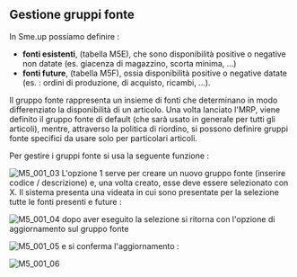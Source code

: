 ## Gestione gruppi fonte
In Sme.up possiamo definire : 

- __fonti esistenti__, (tabella M5E), che sono disponibilità positive o negative non datate (es. giacenza di magazzino, scorta minima, ...)
- __fonti future__, (tabella M5F), ossia disponibilità positive o negative datate (es. :  ordini di produzione, di acquisto, ricambi, ...).

Il gruppo fonte rappresenta un insieme di fonti che determinano in modo differenziato la disponibilità di un articolo. Una volta lanciato l'MRP, viene definito il gruppo fonte di default (che sarà usato in generale per tutti gli articoli), mentre, attraverso la politica di riordino, si possono definire gruppi fonte specifici da usare solo per particolari articoli.

Per gestire i gruppi fonte si usa la seguente funzione : 

![M5_001_03](http://doc.smeup.com/immagini/MBDOC_OPE-M5_OPE003/M5_001_03.png)
L'opzione 1 serve per creare un nuovo gruppo fonte (inserire codice / descrizione) e, una volta creato, esse deve essere selezionato con X.
Il sistema presenta una videata in cui sono presentate per la selezione tutte le fonti presenti e future : 

![M5_001_04](http://doc.smeup.com/immagini/MBDOC_OPE-M5_OPE003/M5_001_04.png)
dopo aver eseguito la selezione si ritorna con l'opzione di aggiornamento sul gruppo fonte

![M5_001_05](http://doc.smeup.com/immagini/MBDOC_OPE-M5_OPE003/M5_001_05.png)
e si conferma l'aggiornamento : 

![M5_001_06](http://doc.smeup.com/immagini/MBDOC_OPE-M5_OPE003/M5_001_06.png)